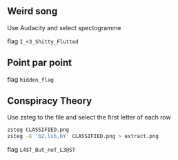 ## Weird song

Use Audacity and select spectogramme 

flag ``
I_<3_Shitty_Flutted
``

## Point par point

flag ``
hidden_flag
``

## Conspiracy Theory

Use zsteg to the file and select the first letter of each row

```sh
zsteg CLASSIFIED.png
zsteg -E 'b2,lsb,bY' CLASSIFIED.png > extract.png 
```

flag ``
L4$T_But_noT_L3@ST
``